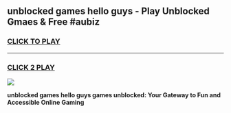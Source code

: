 
## unblocked games hello guys - Play Unblocked Gmaes & Free #aubiz
<h3>
<a href="https://news.freeplayer.one?title=unblocked_games_hello_guys&ref=03M">CLICK TO PLAY</a></h3>
<hr>

<h3>
<a href="https://news.freeplayer.one?title=unblocked_games_hello_guys&ref=03M">CLICK 2 PLAY</a>
  
</h3>

<a href="https://news.freeplayer.one?title=unblocked_games_hello_guys&ref=03M"><img src="https://clearcache.store/games.png"></a>


**unblocked games hello guys games unblocked: Your Gateway to Fun and Accessible Online Gaming**
